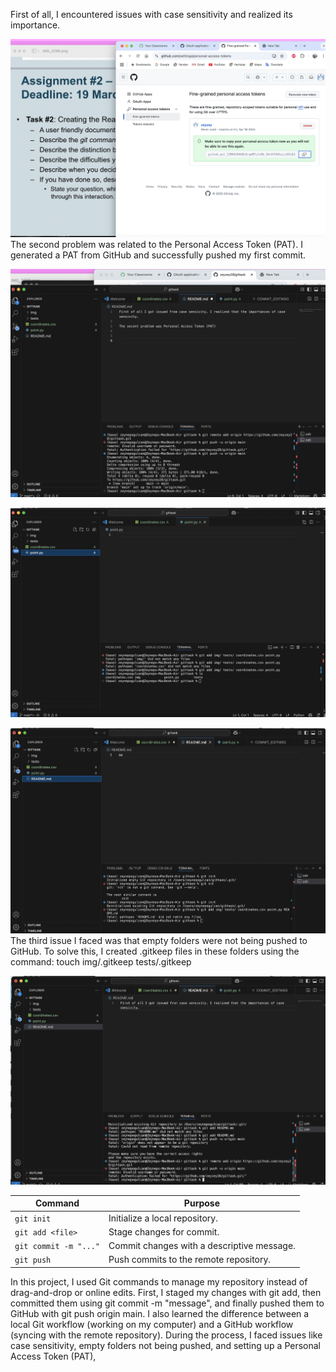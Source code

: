 First of all, I encountered issues with case sensitivity and realized its importance.


![desc](img/steps4.png)
The second problem was related to the Personal Access Token (PAT). I generated a PAT from GitHub and successfully pushed my first commit.

![desc](img/steps5.png)


![desc](img/steps1.png)



![desc](img/steps2.png)
The third issue I faced was that empty folders were not being pushed to GitHub. To solve this, I created .gitkeep files in these folders using the command:
touch img/.gitkeep tests/.gitkeep


![desc](img/steps3.png)


| Command               | Purpose                                |
|-----------------------|----------------------------------------|
| `git init`            | Initialize a local repository.         |
| `git add <file>`      | Stage changes for commit.              |
| `git commit -m "..."` | Commit changes with a descriptive message. |
| `git push`            | Push commits to the remote repository. |


In this project, I used Git commands to manage my repository instead of drag-and-drop or online edits. First, I staged my changes with git add, then committed them using git commit -m "message", and finally pushed them to GitHub with git push origin main. I also learned the difference between a local Git workflow (working on my computer) and a GitHub workflow (syncing with the remote repository). During the process, I faced issues like case sensitivity, empty folders not being pushed, and setting up a Personal Access Token (PAT),